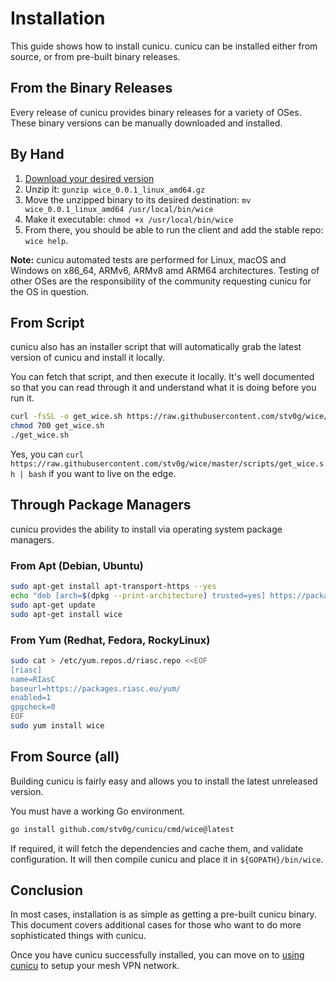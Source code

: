 # Installation

This guide shows how to install cunicu.
cunicu can be installed either from source, or from pre-built binary releases.

## From the Binary Releases

Every release of cunicu provides binary releases for a variety of OSes.
These binary versions can be manually downloaded and installed.

## By Hand

1.  [Download your desired version](https://github.com/stv0g/wice/releases)
2.  Unzip it: `gunzip wice_0.0.1_linux_amd64.gz`
3.  Move the unzipped binary to its desired destination: `mv wice_0.0.1_linux_amd64 /usr/local/bin/wice`
4.  Make it executable: `chmod +x /usr/local/bin/wice`
5.  From there, you should be able to run the client and add the stable repo: `wice help`.

**Note:** cunicu automated tests are performed for Linux, macOS and Windows on x86_64, ARMv6, ARMv8 amd ARM64 architectures.
Testing of other OSes are the responsibility of the community requesting cunicu for the OS in question.

## From Script

cunicu also has an installer script that will automatically grab the latest version of cunicu and install it locally.

You can fetch that script, and then execute it locally.
It's well documented so that you can read through it and understand what it is doing before you run it.

```bash
curl -fsSL -o get_wice.sh https://raw.githubusercontent.com/stv0g/wice/master/scripts/get_wice.sh
chmod 700 get_wice.sh
./get_wice.sh
```

Yes, you can `curl https://raw.githubusercontent.com/stv0g/wice/master/scripts/get_wice.sh | bash` if you want to live on the edge.

## Through Package Managers

cunicu provides the ability to install via operating system package managers.

### From Apt (Debian, Ubuntu)

```bash
sudo apt-get install apt-transport-https --yes
echo "deb [arch=$(dpkg --print-architecture) trusted=yes] https://packages.riasc.eu/apt/ /" | sudo tee /etc/apt/sources.list.d/riasc.list
sudo apt-get update
sudo apt-get install wice
```

### From Yum (Redhat, Fedora, RockyLinux)

```bash
sudo cat > /etc/yum.repos.d/riasc.repo <<EOF
[riasc]
name=RIasC
baseurl=https://packages.riasc.eu/yum/
enabled=1
gpgcheck=0
EOF
sudo yum install wice
```

## From Source (all)

Building cunicu is fairly easy and allows you to install the latest unreleased version.

You must have a working Go environment.

```bash
go install github.com/stv0g/cunicu/cmd/wice@latest
```

If required, it will fetch the dependencies and cache them, and validate configuration.
It will then compile cunicu and place it in `${GOPATH}/bin/wice`.

## Conclusion

In most cases, installation is as simple as getting a pre-built cunicu binary.
This document covers additional cases for those who want to do more sophisticated things with cunicu.

Once you have cunicu successfully installed, you can move on to [using cunicu](Usage.md) to setup your mesh VPN network.